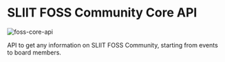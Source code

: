 # SLIIT FOSS Community Core API

![foss-core-api](https://socialify.git.ci/sliit-foss/foss-core-api/image?description=1&forks=1&language=1&owner=1&pattern=Circuit%20Board&stargazers=1&theme=Light)

API to get any information on SLIIT FOSS Community, starting from events to board members. 
